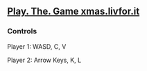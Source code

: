 ## [Play. The. Game xmas.livfor.it](https://xmas.livfor.it)

### Controls
Player 1: WASD, C, V

Player 2: Arrow Keys, K, L
